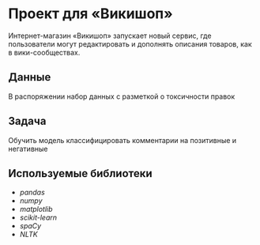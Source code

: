 # Проект для «Викишоп»

Интернет-магазин «Викишоп» запускает новый сервис, где пользователи могут редактировать и дополнять описания товаров, как в вики-сообществах.


## Данные

В распоряжении набор данных с разметкой о токсичности правок
  

## Задача

Обучить модель классифицировать комментарии на позитивные и негативные

## Используемые библиотеки
- *pandas*
- *numpy*
- *matplotlib*
- *scikit-learn*
- *spaCy*
- *NLTK*
